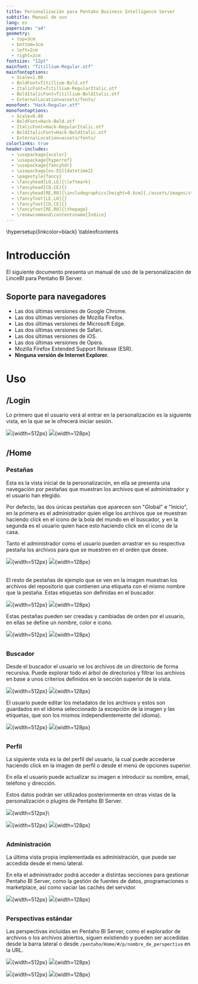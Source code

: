 ```yaml
---
title: Personalización para Pentaho Business Intelligence Server
subtitle: Manual de uso
lang: es
papersize: "a4"
geometry:
  - top=3cm
  - bottom=3cm
  - left=2cm
  - right=2cm
fontsize: "12pt"
mainfont: "Titillium-Regular.otf"
mainfontoptions:
  - Scale=1.00
  - BoldFont=Titillium-Bold.otf
  - ItalicFont=Titillium-RegularItalic.otf
  - BoldItalicFont=Titillium-BoldItalic.otf
  - ExternalLocation=assets/fonts/
monofont: "Hack-Regular.otf"
monofontoptions:
  - Scale=0.80
  - BoldFont=Hack-Bold.otf
  - ItalicFont=Hack-RegularItalic.otf
  - BoldItalicFont=Hack-BoldItalic.otf
  - ExternalLocation=assets/fonts/
colorlinks: true
header-includes:
  - \usepackage{xcolor}
  - \usepackage{hyperref}
  - \usepackage{fancyhdr}
  - \usepackage[es-ES]{datetime2}
  - \pagestyle{fancy}
  - \fancyhead[LO,LE]{\leftmark}
  - \fancyhead[CO,CE]{}
  - \fancyhead[RE,RO]{\includegraphics[height=0.6cm]{./assets/images/stratebi_alt.png}}
  - \fancyfoot[LE,LO]{}
  - \fancyfoot[CO,CE]{}
  - \fancyfoot[RE,RO]{\thepage}
  - \renewcommand\contentsname{Índice}
---
```


\hypersetup{linkcolor=black}
\tableofcontents

# Introducción

El siguiente documento presenta un manual de uso de la personalización de LinceBI para Pentaho BI
Server.

## Soporte para navegadores

 * Las dos últimas versiones de Google Chrome.
 * Las dos últimas versiones de Mozilla Firefox.
 * Las dos últimas versiones de Microsoft Edge.
 * Las dos últimas versiones de Safari.
 * Las dos últimas versiones de iOS.
 * Las dos últimas versiones de Opera.
 * Mozilla Firefox Extended Support Release (ESR).
 * **Ninguna versión de Internet Explorer.**

# Uso

## /Login

Lo primero que el usuario verá al entrar en la personalización es la siguiente vista, en la que se
le ofrecerá iniciar sesión.

![](./assets/images/xl_login.png){width=512px}
![](./assets/images/sm_login.png){width=128px}

######

## /Home

### Pestañas

Esta es la vista inicial de la personalización, en ella se presenta una navegación por pestañas que
muestran los archivos que el administrador y el usuario han elegido.

Por defecto, las dos únicas pestañas que aparecen son "Global" e "Inicio", en la primera es el
administrador quien elige los archivos que se muestran haciendo click en el icono de la bola del
mundo en el buscador, y en la segunda es el usuario quien hace esto haciendo click en el icono de la
casa.

Tanto el administrador como el usuario pueden arrastrar en su respectiva pestaña los archivos para
que se muestren en el orden que desee.

![](./assets/images/xl_home.png){width=512px}
![](./assets/images/sm_home.png){width=128px}

######

El resto de pestañas de ejemplo que se ven en la imagen muestran los archivos del repositorio que
contienen una etiqueta con el mismo nombre que la pestaña. Estas etiquetas son definidas en el
buscador.

![](./assets/images/xl_home_tab.png){width=512px}
![](./assets/images/sm_home_tab.png){width=128px}

Estas pestañas pueden ser creadas y cambiadas de orden por el usuario, en ellas se define un nombre,
color e icono.

![](./assets/images/xl_home_tab_new.png){width=512px}
![](./assets/images/sm_home_tab_new.png){width=128px}

######

### Buscador

Desde el buscador el usuario ve los archivos de un directorio de forma recursiva. Puede explorar
todo el árbol de directorios y filtrar los archivos en base a unos criterios definidos en la sección
superior de la vista.

![](./assets/images/xl_stsearch.png){width=512px}
![](./assets/images/sm_stsearch.png){width=128px}

El usuario puede editar los metadatos de los archivos y estos son guardados en el idioma
seleccionado (a excepción de la imagen y las etiquetas, que son los mismos independientemente del
idioma).

![](./assets/images/xl_stsearch_edit.png){width=512px}
![](./assets/images/sm_stsearch_edit.png){width=128px}

######

### Perfil

La siguiente vista es la del perfil del usuario, la cual puede accederse haciendo click en la imagen
de perfil o desde el menú de opciones superior.

En ella el usuario puede actualizar su imagen e introducir su nombre, email, teléfono y dirección.

Estos datos podrán ser utilizados posteriormente en otras vistas de la personalización o plugins de
Pentaho BI Server.

![](./assets/images/xl_home_navbar_options.png){width=512px}\

![](./assets/images/xl_profile.png){width=512px}
![](./assets/images/sm_profile.png){width=128px}

######

### Administración

La última vista propia implementada es administración, que puede ser accedida desde el menú lateral.

En ella el administrador podrá acceder a distintas secciones para gestionar Pentaho BI Server, como
la gestión de fuentes de datos, programaciones o marketplace, así como vaciar las cachés del
servidor.

![](./assets/images/xl_administration.png){width=512px}
![](./assets/images/sm_administration.png){width=128px}

######

### Perspectivas estándar

Las perspectivas incluidas en Pentaho BI Server, como el explorador de archivos o los archivos
abiertos, siguen existiendo y pueden ser accedidas desde la barra lateral o desde
`/pentaho/Home/#/p/nombre_de_perspectiva` en la URL.

![](./assets/images/xl_browser.png){width=512px}
![](./assets/images/sm_browser.png){width=128px}

![](./assets/images/xl_opened.png){width=512px}
![](./assets/images/sm_opened.png){width=128px}
